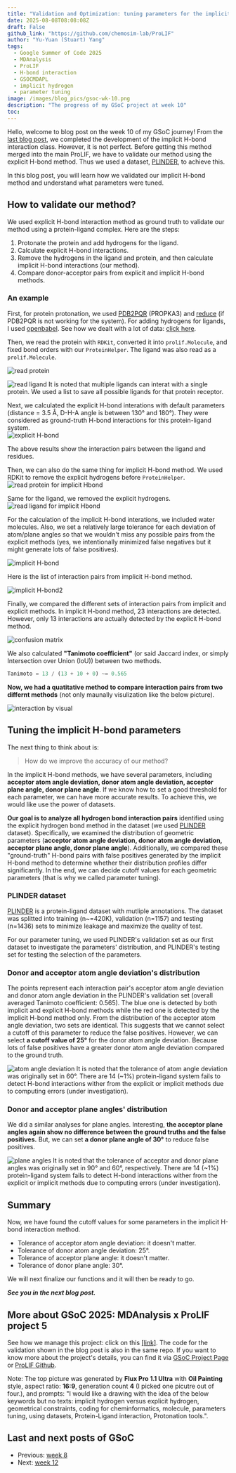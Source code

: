 ```yaml
---
title: "Validation and Optimization: tuning parameters for the implicit H-bond interaction method using datasets [GSoC 2025 - Week 10]"
date: 2025-08-08T08:08:08Z
draft: False
github_link: "https://github.com/chemosim-lab/ProLIF"
author: "Yu-Yuan (Stuart) Yang"
tags:
  - Google Summer of Code 2025
  - MDAnalysis
  - ProLIF
  - H-bond interaction
  - GSOCMDAPL
  - implicit hydrogen
  - parameter tuning
image: /images/blog_pics/gsoc-wk-10.png
description: "The progress of my GSoC project at week 10"
toc: 
---
```

Hello, welcome to blog post on the week 10 of my GSoC journey! From the [last blog post](/blogs/gsoc-week-8), we completed the development of the implicit H-bond interaction class. However, it is not perfect. Before getting this method merged into the main ProLIF, we have to validate our method using the explicit H-bond method. Thus we used a dataset, [PLINDER](https://www.plinder.sh/), to achieve this.

In this blog post, you will learn how we validated our implicit H-bond method and understand what parameters were tuned.

## How to validate our method?
We used explicit H-bond interaction method as ground truth to validate our method using a protein-ligand complex. Here are the steps:
1. Protonate the protein and add hydrogens for the ligand.  
2. Calculate explicit H-bond interactions.
3. Remove the hydrogens in the ligand and protein, and then calculate implicit H-bond interactions (our method).
4. Compare donor-acceptor pairs from explicit and implicit H-bond methods.

### An example
First, for protein protonation, we used [PDB2PQR](https://pdb2pqr.readthedocs.io/en/latest/) (PROPKA3) and [reduce](https://github.com/rlabduke/reduce) (if PDB2PQR is not working for the system). For adding hydrogens for ligands, I used [openbabel](https://openbabel.org/). See how we dealt with a lot of data: [click here](https://github.com/yuyuan871111/GSoC2025_Hbond_PM/blob/main/validation/utils/protonate.py). 

Then, we read the protein with `RDKit`, converted it into `prolif.Molecule`, and fixed bond orders with our `ProteinHelper`. The ligand was also read as a `prolif.Molecule`.

![read protein](/images/blog_pics/gsoc-wk-10-001.png)

![read ligand](/images/blog_pics/gsoc-wk-10-002.png)
It is noted that multiple ligands can interat with a single protein. We used a list to save all possible ligands for that protein receptor.

Next, we calculated the explicit H-bond interations with default parameters (distance = 3.5 Å, D-H-A angle is between 130° and 180°). They were considered as ground-truth H-bond interactions for this protein-ligand system.  
![explicit H-bond](/images/blog_pics/gsoc-wk-10-003.png)

The above results show the interaction pairs between the ligand and residues. 

Then, we can also do the same thing for implicit H-bond method. We used RDKit to remove the explicit hydrogens before `ProteinHelper`.
![read protein for implicit Hbond](/images/blog_pics/gsoc-wk-10-004.png)

Same for the ligand, we removed the explicit hydrogens.
![read ligand for implicit Hbond](/images/blog_pics/gsoc-wk-10-005.png)

For the calculation of the implicit H-bond interations, we included water molecules. Also, we set a relatively large tolerance for each deviation of atom/plane angles so that we wouldn't miss any possible pairs from the explicit methods (yes, we intentionally minimized false negatives but it might generate lots of false positives).

![implicit H-bond](/images/blog_pics/gsoc-wk-10-006.png)

Here is the list of interaction pairs from implicit H-bond method.

![implicit H-bond2](/images/blog_pics/gsoc-wk-10-007.png)

Finally, we compared the different sets of interaction pairs from implicit and explicit methods. In implicit H-bond method, 23 interactions are detected. However, only 13 interactions are actually detected by the explicit H-bond method.

![confusion matrix](/images/blog_pics/gsoc-wk-10-008.png)

We also calculated **"Tanimoto coefficient"** (or said Jaccard index, or simply Intersection over Union (IoU)) between two methods.

```python
Tanimoto = 13 / (13 + 10 + 0) ~= 0.565
``` 

**Now, we had a quatitative method to compare interaction pairs from two differnt methods** (not only maunally visulization like the below picture).

![interaction by visual](/images/blog_pics/gsoc-wk-10-009.png)


## Tuning the implicit H-bond parameters
The next thing to think about is: 

> How do we improve the accuracy of our method?

In the implicit H-bond methods, we have several parameters, including **acceptor atom angle deviation, donor atom angle deviation, acceptor plane angle, donor plane angle**. If we know how to set a good threshold for each parameter, we can have more accurate results. To achieve this, we would like use the power of datasets.

**Our goal is to analyze all hydrogen bond interaction pairs** identified using the explicit hydrogen bond method in the dataset (we used [PLINDER](https://www.plinder.sh/) dataset). Specifically, we examined the distribution of geometric parameters (**acceptor atom angle deviation, donor atom angle deviation, acceptor plane angle, donor plane angle**). Additionally, we compared these "ground-truth" H-bond pairs with false positives generated by the implicit H-bond method to determine whether their distribution profiles differ significantly. In the end, we can decide cutoff values for each geometric parameters (that is why we called parameter tuning).


### PLINDER dataset
[PLINDER](https://www.plinder.sh/) is a protein-ligand dataset with mutliple annotations. The dataset was splitted into training (n~=420K), validation (n=1157) and testing (n=1436) sets to minimize leakage and maximize the quality of test. 

For our parameter tuning, we used PLINDER's validation set as our first dataset to investigate the parameters' distribution, and PLINDER's testing set for testing the selection of the parameters.

### Donor and acceptor atom angle deviation's distribution
The points represent each interaction pair's acceptor atom angle deviation and donor atom angle deviation in the PLINDER's validation set (overall averaged Tanimoto coefficient: 0.565). The blue one is detected by both implicit and explicit H-bond methods while the red one is detected by the implicit H-bond method only. From the distribution of the acceptor atom angle deviation, two sets are identical. This suggests that we cannot select a cutoff of this parameter to reduce the false positives. However, we can select **a cutoff value of 25°** for the donor atom angle deviation. Because lots of false positives have a greater donor atom angle deviation compared to the ground truth.

![atom angle deviation](/images/blog_pics/gsoc-wk-10-010.png)
It is noted that the tolerance of atom angle deviation was originally set in 60°. There are 14 (~1%) protein-ligand system fails to detect H-bond interactions wither from the explicit or implicit methods due to computing errors (under investigation).

### Donor and acceptor plane angles' distribution
We did a similar analyses for plane angles. Interesting, **the acceptor plane angles again show no difference between the ground truths and the false positives.** But, we can set **a donor plane angle of 30°** to reduce false positives.

![plane angles](/images/blog_pics/gsoc-wk-10-011.png)
It is noted that the tolerance of acceptor and donor plane angles was originally set in 90° and 60°, respectively. There are 14 (~1%) protein-ligand system fails to detect H-bond interactions wither from the explicit or implicit methods due to computing errors (under investigation).

## Summary
Now, we have found the cutoff values for some parameters in the implicit H-bond interaction method. 
* Tolerance of acceptor atom angle deviation: it doesn't matter.
* Tolerance of donor atom angle deviation: 25°.
* Tolerance of acceptor plane angle: it doesn't matter.
* Tolerance of donor plane angle: 30°.

We will next finalize our functions and it will then be ready to go.


***See you in the next blog post.***

## More about GSoC 2025: MDAnalysis x ProLIF project 5
See how we manage this project: click on this [[link]](https://github.com/yuyuan871111/GSoC2025_Hbond_PM). The code for the validation shown in the blog post is also in the same repo. If you want to know more about the project's details, you can find it via [GSoC Project Page](https://summerofcode.withgoogle.com/programs/2025/projects/5Otkx8vp) or [ProLIF Github](https://github.com/chemosim-lab/ProLIF/tree/gsoc_implicit_hbond).


Note: The top picture was generated by **Flux Pro 1.1 Ultra** with **Oil Painting** style, aspect ratio: **16:9**, generation count **4** (I picked one picutre out of four.), and prompts: "I would like a drawing with the idea of the below keywords but no texts: implicit hydrogen versus explicit hydrogen, geometrical constraints, coding for cheminformatics, molecule, parameters tuning, using datasets, Protein-Ligand interaction, Protonation tools.".


## Last and next posts of GSoC
* Previous: [week 8](/blogs/gsoc-week-8)
* Next: [week 12](/blogs/gsoc-week-12)